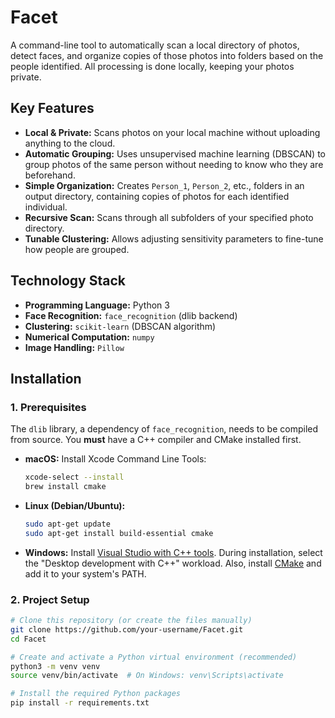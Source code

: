 # Facet

A command-line tool to automatically scan a local directory of photos, detect faces, and organize copies of those photos into folders based on the people identified. All processing is done locally, keeping your photos private.

## Key Features

-   **Local & Private:** Scans photos on your local machine without uploading anything to the cloud.
-   **Automatic Grouping:** Uses unsupervised machine learning (DBSCAN) to group photos of the same person without needing to know who they are beforehand.
-   **Simple Organization:** Creates `Person_1`, `Person_2`, etc., folders in an output directory, containing copies of photos for each identified individual.
-   **Recursive Scan:** Scans through all subfolders of your specified photo directory.
-   **Tunable Clustering:** Allows adjusting sensitivity parameters to fine-tune how people are grouped.

## Technology Stack

-   **Programming Language:** Python 3
-   **Face Recognition:** `face_recognition` (dlib backend)
-   **Clustering:** `scikit-learn` (DBSCAN algorithm)
-   **Numerical Computation:** `numpy`
-   **Image Handling:** `Pillow`

## Installation

### 1. Prerequisites

The `dlib` library, a dependency of `face_recognition`, needs to be compiled from source. You **must** have a C++ compiler and CMake installed first.

-   **macOS:** Install Xcode Command Line Tools:
    ```sh
    xcode-select --install
    brew install cmake
    ```
-   **Linux (Debian/Ubuntu):**
    ```sh
    sudo apt-get update
    sudo apt-get install build-essential cmake
    ```
-   **Windows:** Install [Visual Studio with C++ tools](https://visualstudio.microsoft.com/visuals-cpp-build-tools/). During installation, select the "Desktop development with C++" workload. Also, install [CMake](https://cmake.org/download/) and add it to your system's PATH.

### 2. Project Setup

```sh
# Clone this repository (or create the files manually)
git clone https://github.com/your-username/Facet.git
cd Facet

# Create and activate a Python virtual environment (recommended)
python3 -m venv venv
source venv/bin/activate  # On Windows: venv\Scripts\activate

# Install the required Python packages
pip install -r requirements.txt